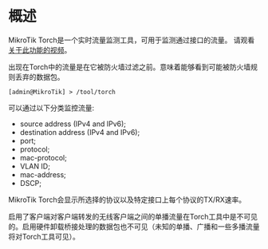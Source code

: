 # 概述

MikroTik Torch是一个实时流量监测工具，可用于监测通过接口的流量。
请观看 [关于此功能的视频](https://youtu.be/45E2uwI3xhc)。

出现在Torch中的流量是在它被防火墙过滤之前。意味着能够看到可能被防火墙规则丢弃的数据包。

`[admin@MikroTik] > /tool/torch`

可以通过以下分类监控流量:

  - source address (IPv4 and IPv6);
  - destination address (IPv4 and IPv6);
  - port;
  - protocol;
  - mac-protocol;
  - VLAN ID;
  - mac-address;
  - DSCP;

MikroTik Torch会显示所选择的协议以及特定接口上每个协议的TX/RX速率。

启用了客户端对客户端转发的无线客户端之间的单播流量在Torch工具中是不可见的。启用硬件卸载桥接处理的数据包也不可见（未知的单播、广播和一些多播流量将对Torch工具可见）。
